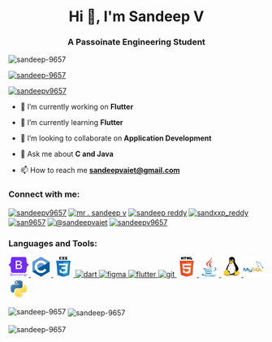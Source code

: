 <h1 align="center">Hi 👋, I'm Sandeep V</h1>
<h3 align="center">A Passoinate Engineering Student</h3>

<p align="left"> <img src="https://komarev.com/ghpvc/?username=sandeep-9657&label=Profile%20views&color=0e75b6&style=flat" alt="sandeep-9657" /> </p>

<p align="left"> <a href="https://github.com/ryo-ma/github-profile-trophy"><img src="https://github-profile-trophy.vercel.app/?username=sandeep-9657" alt="sandeep-9657" /></a> </p>

<p align="left"> <a href="https://twitter.com/sandeepv9657" target="blank"><img src="https://img.shields.io/twitter/follow/sandeepv9657?logo=twitter&style=for-the-badge" alt="sandeepv9657" /></a> </p>

- 🔭 I’m currently working on **Flutter**

- 🌱 I’m currently learning **Flutter**

- 👯 I’m looking to collaborate on **Application Development**

- 💬 Ask me about **C and Java**

- 📫 How to reach me **sandeepvaiet@gmail.com**

<h3 align="left">Connect with me:</h3>
<p align="left">
<a href="https://twitter.com/sandeepv9657" target="blank"><img align="center" src="https://raw.githubusercontent.com/rahuldkjain/github-profile-readme-generator/master/src/images/icons/Social/twitter.svg" alt="sandeepv9657" height="30" width="40" /></a>
<a href="https://linkedin.com/in/mr . sandeep v" target="blank"><img align="center" src="https://raw.githubusercontent.com/rahuldkjain/github-profile-readme-generator/master/src/images/icons/Social/linked-in-alt.svg" alt="mr . sandeep v" height="30" width="40" /></a>
<a href="https://fb.com/sandeep reddy" target="blank"><img align="center" src="https://raw.githubusercontent.com/rahuldkjain/github-profile-readme-generator/master/src/images/icons/Social/facebook.svg" alt="sandeep reddy" height="30" width="40" /></a>
<a href="https://instagram.com/sandxxp_reddy" target="blank"><img align="center" src="https://raw.githubusercontent.com/rahuldkjain/github-profile-readme-generator/master/src/images/icons/Social/instagram.svg" alt="sandxxp_reddy" height="30" width="40" /></a>
<a href="https://www.codechef.com/users/san9657" target="blank"><img align="center" src="https://cdn.jsdelivr.net/npm/simple-icons@3.1.0/icons/codechef.svg" alt="san9657" height="30" width="40" /></a>
<a href="https://www.hackerrank.com/@sandeepvaiet" target="blank"><img align="center" src="https://raw.githubusercontent.com/rahuldkjain/github-profile-readme-generator/master/src/images/icons/Social/hackerrank.svg" alt="@sandeepvaiet" height="30" width="40" /></a>
<a href="https://www.leetcode.com/sandeepv9657" target="blank"><img align="center" src="https://raw.githubusercontent.com/rahuldkjain/github-profile-readme-generator/master/src/images/icons/Social/leet-code.svg" alt="sandeepv9657" height="30" width="40" /></a>
</p>

<h3 align="left">Languages and Tools:</h3>
<p align="left"> <a href="https://getbootstrap.com" target="_blank" rel="noreferrer"> <img src="https://raw.githubusercontent.com/devicons/devicon/master/icons/bootstrap/bootstrap-plain-wordmark.svg" alt="bootstrap" width="40" height="40"/> </a> <a href="https://www.cprogramming.com/" target="_blank" rel="noreferrer"> <img src="https://raw.githubusercontent.com/devicons/devicon/master/icons/c/c-original.svg" alt="c" width="40" height="40"/> </a> <a href="https://www.w3schools.com/css/" target="_blank" rel="noreferrer"> <img src="https://raw.githubusercontent.com/devicons/devicon/master/icons/css3/css3-original-wordmark.svg" alt="css3" width="40" height="40"/> </a> <a href="https://dart.dev" target="_blank" rel="noreferrer"> <img src="https://www.vectorlogo.zone/logos/dartlang/dartlang-icon.svg" alt="dart" width="40" height="40"/> </a> <a href="https://www.figma.com/" target="_blank" rel="noreferrer"> <img src="https://www.vectorlogo.zone/logos/figma/figma-icon.svg" alt="figma" width="40" height="40"/> </a> <a href="https://flutter.dev" target="_blank" rel="noreferrer"> <img src="https://www.vectorlogo.zone/logos/flutterio/flutterio-icon.svg" alt="flutter" width="40" height="40"/> </a> <a href="https://git-scm.com/" target="_blank" rel="noreferrer"> <img src="https://www.vectorlogo.zone/logos/git-scm/git-scm-icon.svg" alt="git" width="40" height="40"/> </a> <a href="https://www.w3.org/html/" target="_blank" rel="noreferrer"> <img src="https://raw.githubusercontent.com/devicons/devicon/master/icons/html5/html5-original-wordmark.svg" alt="html5" width="40" height="40"/> </a> <a href="https://www.java.com" target="_blank" rel="noreferrer"> <img src="https://raw.githubusercontent.com/devicons/devicon/master/icons/java/java-original.svg" alt="java" width="40" height="40"/> </a> <a href="https://www.linux.org/" target="_blank" rel="noreferrer"> <img src="https://raw.githubusercontent.com/devicons/devicon/master/icons/linux/linux-original.svg" alt="linux" width="40" height="40"/> </a> <a href="https://www.mysql.com/" target="_blank" rel="noreferrer"> <img src="https://raw.githubusercontent.com/devicons/devicon/master/icons/mysql/mysql-original-wordmark.svg" alt="mysql" width="40" height="40"/> </a> <a href="https://www.python.org" target="_blank" rel="noreferrer"> <img src="https://raw.githubusercontent.com/devicons/devicon/master/icons/python/python-original.svg" alt="python" width="40" height="40"/> </a> </p>

<p><img align="left" src="https://github-readme-stats.vercel.app/api/top-langs?username=sandeep-9657&show_icons=true&locale=en&layout=compact" alt="sandeep-9657" /></p>

<p>&nbsp;<img align="center" src="https://github-readme-stats.vercel.app/api?username=sandeep-9657&show_icons=true&locale=en" alt="sandeep-9657" /></p>

<p><img align="center" src="https://github-readme-streak-stats.herokuapp.com/?user=sandeep-9657&" alt="sandeep-9657" /></p>
